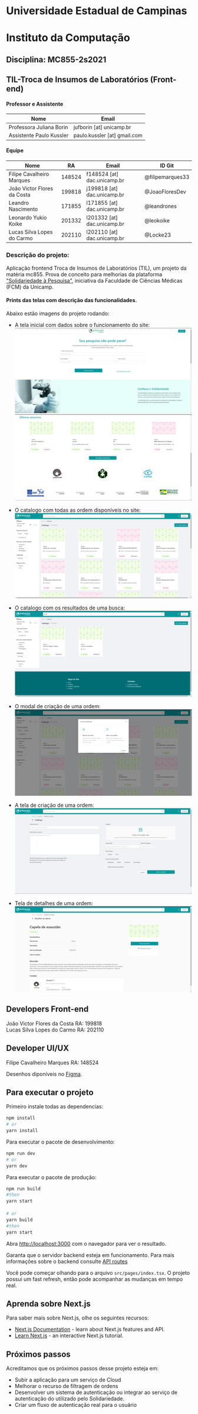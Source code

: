 # Universidade Estadual de Campinas
# Instituto da Computação

## Disciplina: MC855-2s2021

## TIL-Troca de Insumos de Laboratórios (Front-end)

#### Professor e Assistente

| Nome                     | Email                   |
| ------------------------ | ------------------------|
| Professora Juliana Borin | jufborin [at] unicamp.br     |
| Assistente Paulo Kussler | paulo.kussler [at] gmail.com |


#### Equipe

| Nome               | RA               | Email                  | ID Git                |
| ------------------ | ---------------- | ---------------------- |---------------------- |
| Filipe Cavalheiro Marques |      148524            | f148524 [at] dac.unicamp.br                       |     @filipemarques33                  |
| João Victor Flores da Costa   |   199818               |      j199818 [at] dac.unicamp.br                  |    @JoaoFloresDev                   |
| Leandro Nascimento |      171855            |          l171855 [at] dac.unicamp.br              |       @leandrones                |
| Leonardo Yukio Koike |    201332              | l201332 [at] dac.unicamp.br                        |      @leokoike                 |
| Lucas Silva Lopes do Carmo |    202110              |         l202110 [at] dac.unicamp.br               |  @Locke23                     |

### Descrição do projeto:

Aplicação frontend Troca de Insumos de Laboratórios (TIL), um projeto da matéria mc855.
Prova de conceito para melhorias da plataforma ["Solidariedade à Pesquisa"](https://solidariedade.unicamp.br/home/), iniciativa da
Faculdade de Ciências Médicas (FCM) da Unicamp.


#### Prints das telas com descrição das funcionalidades. 

Abaixo estão imagens do projeto rodando:
- A tela inicial com dados sobre o funcionamento do site:
![LandingPage](public/readme.md/landing-page.png)
![Ultimas ofertas](public/readme.md/landing-page-2.png)

- O catalogo com todas as ordem disponíveis no site:
![catalogo](public/readme.md/catalogo.png)

- O catalogo com os resultados de uma busca:
![busca](public/readme.md/search.png)

- O modal de criação de uma ordem:
![busca](public/readme.md/create-order.png)

- A tela de criação de uma ordem:
![busca](public/readme.md/create-order-screen.png)

- Tela de detalhes de uma ordem:
![detalhes](public/readme.md/order-details.png)

## Developers Front-end
João Victor Flores da Costa   RA: 199818\
Lucas Silva Lopes do Carmo RA: 202110

## Developer UI/UX
Filipe Cavalheiro Marques RA: 148524

 Desenhos diponíveis no [Figma](figma.com/file/0D2tCsuX5576oFREHl7mTc/Troca-de-Insumos:-Solidariedade-Unicamp).


## Para executar o projeto

Primeiro instale todas as dependencias:
```bash
npm install
# or
yarn install
```
Para executar o pacote de desenvolvimento:
```bash
npm run dev
# or
yarn dev
```

Para executar o pacote de produção:

```bash
npm run build
#then
yarn start

# or
yarn build
#then
yarn start
```

Abra [http://localhost:3000](http://localhost:3000) com o navegador para ver o resultado.

Garanta que o servidor backend esteja em funcionamento.
Para mais informações sobre o backend consulte [API routes](https://github.com/mc855-TIL/TIL-api)

Você pode começar olhando para o arquivo `src/pages/index.tsx`. O projeto possui um fast refresh, então pode acompanhar as mudanças em tempo real.


## Aprenda sobre Next.js

Para saber mais sobre Next.js, olhe os seguintes recursos:

- [Next.js Documentation](https://nextjs.org/docs) - learn about Next.js features and API.
- [Learn Next.js](https://nextjs.org/learn) - an interactive Next.js tutorial.


## Próximos passos
Acreditamos que os próximos passos desse projeto esteja em:
- Subir a aplicação para um serviço de Cloud
- Melhorar o recurso de filtragem de ordens
- Desenvolver um sistema de autenticação ou integrar ao serviço de autenticação do utilizado pelo Solidariedade.
- Criar um fluxo de autenticação real para o usuário